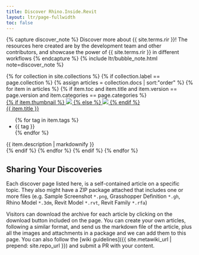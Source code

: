 ```yaml
---
title: Discover Rhino.Inside.Revit
layout: ltr/page-fullwidth
toc: false
---
```


{% capture discover_note %}
Discover more about {{ site.terms.rir }}! The resources here created are by the development team and other contributors, and showcase the power of {{ site.terms.rir }} in different workflows
{% endcapture %}
{% include ltr/bubble_note.html note=discover_note %}


<div class="gallery-large-grid">
{% for collection in site.collections %}
{% if collection.label == page.collection %}
{% assign articles = collection.docs | sort:"order" %}
{% for item in articles %}
{% if item.toc and item.title and item.version == page.version and item.categories == page.categories %}
<div class="gallery-item" >
<a href="{{ item.url | prepend: site.baseurl }}">
    <div class="gallery-thumbnail gallery-thumbnail-dim gallery-thumbnail-large">
    {% if item.thumbnail %}
        <img src="{{ item.thumbnail | prepend: site.baseurl }}" />
    {% else %}
        <img src="{{ site.baseurl }}/assets/img/gallery-placeholder.png" />
    {% endif %}
    </div>
</a>
<div class="gallery-info">
    <a class="title" href="{{ item.url | prepend: site.baseurl }}">{{ item.title }}</a>
    <ul class="gallery-info-tags">
    {% for tag in item.tags %}
        <li>{{ tag }}</li>
    {% endfor %}
    </ul>
    <div class="extra">
        {{ item.description | markdownify }}
    </div>
</div>
</div>
{% endif %}
{% endfor %}
{% endif %}
{% endfor %}
</div>

## Sharing Your Discoveries

Each discover page listed here, is a self-contained article on a specific topic. They also might have a ZIP package attached that includes one or more files (e.g. Sample Screenshot `*.png`, Grasshopper Definition `*.gh`, Rhino Model `*.3dm`, Revit Model `*.rvt`, Revit Family `*.rfa`)

Visitors can download the archive for each article by clicking on the download button included on the page. You can create your own articles, following a similar format, and send us the markdown file of the article, plus all the images and attachments in a package and we can add them to this page. You can also follow the [wiki guidelines]({{ site.metawiki_url | prepend: site.repo_url }}) and submit a PR with your content.
